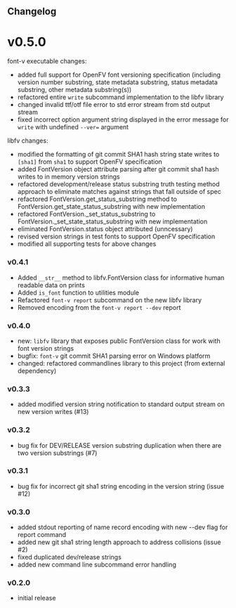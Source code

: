 ## Changelog

# v0.5.0

font-v executable changes:

- added full support for OpenFV font versioning specification (including version number substring, state metadata substring, status metadata substring, other metadata substring(s))
- refactored entire `write` subcommand implementation to the libfv library
- changed invalid ttf/otf file error to std error stream from std output stream
- fixed incorrect option argument string displayed in the error message for `write` with undefined `--ver=` argument

libfv changes:

- modified the formatting of git commit SHA1 hash string state writes to `[sha1]` from `sha1` to support OpenFV specification
- added FontVersion object attribute parsing after git commit sha1 hash writes to in memory version strings
- refactored development/release status substring truth testing method approach to eliminate matches against strings that fall outside of spec
- refactored FontVersion.get_status_substring method to FontVersion.get_state_status_substring with new implementation
- refactored FontVersion._set_status_substring to FontVersion._set_state_status_substring with new implementation
- eliminated FontVersion.status object attributed (unncessary)
- revised version strings in test fonts to support OpenFV specification
- modified all supporting tests for above changes

### v0.4.1

- Added `__str__` method to libfv.FontVersion class for informative human readable data on prints
- Added `is_font` function to utilities module
- Refactored `font-v report` subcommand on the new libfv library
- Removed encoding from the `font-v report --dev` report

### v0.4.0

- new: `libfv` library that exposes public FontVersion class for work with font version strings
- bugfix: `font-v` git commit SHA1 parsing error on Windows platform
- changed: refactored commandlines library to this project (from external dependency)

### v0.3.3

- added modified version string notification to standard output stream on new version writes (#13)

### v0.3.2

- bug fix for DEV/RELEASE version substring duplication when there are two version substrings (#7)

### v0.3.1

- bug fix for incorrect git sha1 string encoding in the version string (issue #12)

### v0.3.0

- added stdout reporting of name record encoding with new --dev flag for report command
- added new git sha1 string length approach to address collisions (issue #2)
- fixed duplicated dev/release strings
- added new command line subcommand error handling

### v0.2.0

- initial release
